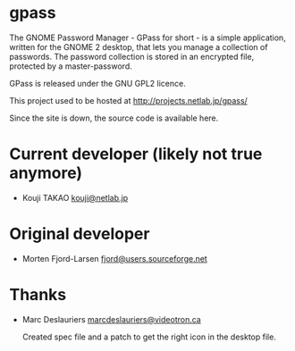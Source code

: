 # gpass
The GNOME Password Manager - GPass for short - is a simple
application, written for the GNOME 2 desktop, that lets you manage a
collection of passwords.  The password collection is stored in an
encrypted file, protected by a master-password.

GPass is released under the GNU GPL2 licence.

This project used to be hosted at http://projects.netlab.jp/gpass/

Since the site is down, the source code is available here.


Current developer (likely not true anymore)
=================

* Kouji TAKAO <kouji@netlab.jp>

Original developer
==================

* Morten Fjord-Larsen <fjord@users.sourceforge.net>

Thanks
======

* Marc Deslauriers <marcdeslauriers@videotron.ca>

  Created spec file and a patch to get the right icon in the desktop file.
